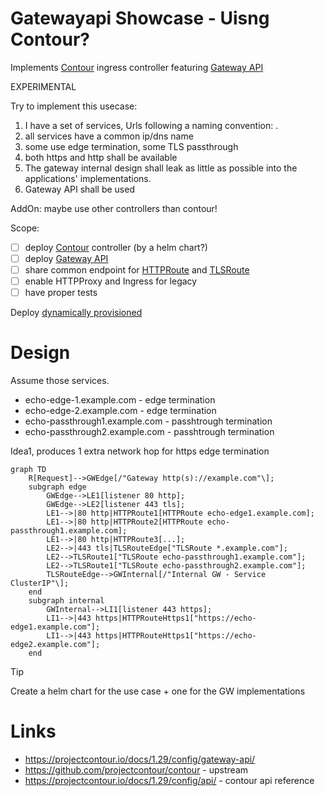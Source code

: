 # Gatewayapi Showcase - Uisng Contour?

Implements [Contour](https://projectcontour.io) ingress controller featuring [Gateway API](https://gateway-api.sigs.k8s.io/) 

EXPERIMENTAL

Try to implement this usecase:

1. I have a set of services, Urls following a naming convention: <service>.<basUrl>
2. all services have a common ip/dns name
3. some use edge termination, some TLS passthrough
4. both https and http shall be available
5. The gateway internal design shall leak as little as possible into the applications' implementations.
6. Gateway API shall be used

AddOn: maybe use other controllers than contour!

Scope:
- [ ] deploy [Contour](https://projectcontour.io) controller (by a helm chart?)
- [ ] deploy [Gateway API](https://gateway-api.sigs.k8s.io/)
- [ ] share common endpoint for [HTTPRoute](https://gateway-api.sigs.k8s.io/api-types/httproute/) and [TLSRoute](https://gateway-api.sigs.k8s.io/reference/spec/#gateway.networking.k8s.io/v1alpha2.TLSRoute)
- [ ] enable HTTPProxy and Ingress for legacy
- [ ] have proper tests

Deploy [dynamically provisioned](https://projectcontour.io/docs/1.29/guides/gateway-api/#option-2-dynamically-provisioned)

# Design

Assume those services.

- echo-edge-1.example.com - edge termination
- echo-edge-2.example.com - edge termination
- echo-passthrough1.example.com  - passhtrough termination
- echo-passthrough2.example.com  - passhtrough termination

Idea1, produces 1 extra network hop for https edge termination
```mermaid
graph TD
    R[Request]-->GWEdge[/"Gateway http(s)://example.com"\];
    subgraph edge
        GWEdge-->LE1[listener 80 http];
        GWEdge-->LE2[listener 443 tls];
        LE1-->|80 http|HTTPRoute1[HTTPRoute echo-edge1.example.com];
        LE1-->|80 http|HTTPRoute2[HTTPRoute echo-passthrough1.example.com];
        LE1-->|80 http|HTTPRoute3[...];
        LE2-->|443 tls|TLSRouteEdge["TLSRoute *.example.com"];
        LE2-->TLSRoute1["TLSRoute echo-passthrough1.example.com"];
        LE2-->TLSRoute1["TLSRoute echo-passthrough2.example.com"];
        TLSRouteEdge-->GWInternal[/"Internal GW - Service ClusterIP"\];
    end
    subgraph internal
        GWInternal-->LI1[listener 443 https];
        LI1-->|443 https|HTTPRouteHttps1["https://echo-edge1.example.com"];
        LI1-->|443 https|HTTPRouteHttps1["https://echo-edge2.example.com"];
    end
```

> [!TIP]
> Create a helm chart for the use case + one for the GW implementations

# Links
- https://projectcontour.io/docs/1.29/config/gateway-api/
- https://github.com/projectcontour/contour - upstream 
- https://projectcontour.io/docs/1.29/config/api/ - contour api reference
